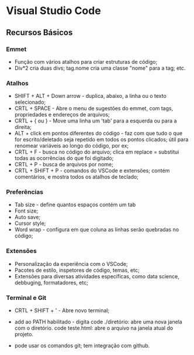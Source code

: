 # Visual Studio Code



## Recursos Básicos

### Emmet

- Função com vários atalhos para criar estruturas de código;
- Div*2 cria duas divs; tag.nome cria uma classe "nome" para a tag; etc.

### Atalhos

- SHIFT + ALT + Down arrow - duplica, abaixo, a linha ou o texto selecionado;
- CRTL + SPACE - Abre o menu de sugestões do emmet, com tags, propriedades e endereços de arquivos;
- CRTL + { ou } - Move uma linha um 'tab' para a esquerda ou para a direita;
- ALT + click em pontos diferentes do código - faz com que tudo o que for escrito/deletado seja repetido em todos os pontos clicados; útil para renomear variáveis ao longo do código, por ex;
- CRTL + F - busca no código do arquivo; clica em replace = substitui todas as ocorrências do que foi digitado;
- CRTL + P - busca  de arquivos por nome;
- CRTL + SHIFT + P - comandos do VSCode e extensões; contém comentários, e mostra todos os atalhos de teclado;

### Preferências

- Tab size - define quantos espaços contém um tab
- Font size;
- Auto save;
- Cursor style;
- Word wrap - configura em que coluna as linhas serão quebradas no código;

### Extensões

- Personalização da experiência com o VSCode;
- Pacotes de estilo, inspetores de código, temas, etc;
- Extensões para diversas atividades específicas, como data science, debbuging, formatadores, etc;

### Terminal e Git

- CRTL + SHIFT + ' - Abre novo terminal;

- add ao PATH habilitado - digita code ./diretório: abre uma nova janela com o diretório. code teste.html: abre o arquivo na janela atual do projeto.
- pode usar os comandos git; tem integração com github.